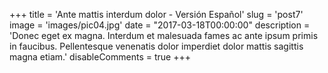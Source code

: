 +++
title = 'Ante mattis interdum dolor - Versión Español'
slug = 'post7'
image = 'images/pic04.jpg'
date = "2017-03-18T00:00:00"
description = 'Donec eget ex magna. Interdum et malesuada fames ac ante ipsum primis in faucibus. Pellentesque venenatis dolor imperdiet dolor mattis sagittis magna etiam.'
disableComments = true
+++
